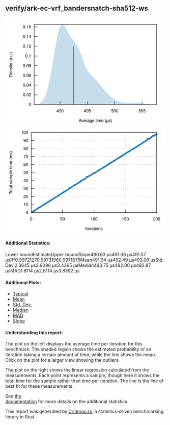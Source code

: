 ## verify/ark-ec-vrf\_bandersnatch-sha512-ws

[![PDF of Slope](pdf_small.svg)](pdf.svg)[![Regression](regression_small.svg)](regression.svg)

#### Additional Statistics:

Lower boundEstimateUpper boundSlope490.63 µs491.06 µs491.57 µsR²0.99721270.99731960.9971675Mean491.94 µs492.49 µs493.06 µsStd. Dev.2.3645 µs2.9096 µs3.4365 µsMedian490.75 µs492.00 µs492.87 µsMAD1.8114 µs2.8114 µs3.8392 µs

#### Additional Plots:

- [Typical](typical.svg)
- [Mean](mean.svg)
- [Std. Dev.](SD.svg)
- [Median](median.svg)
- [MAD](MAD.svg)
- [Slope](slope.svg)

#### Understanding this report:

The plot on the left displays the average time per iteration for this benchmark. The shaded region
shows the estimated probability of an iteration taking a certain amount of time, while the line
shows the mean. Click on the plot for a larger view showing the outliers.

The plot on the right shows the linear regression calculated from the measurements. Each point
represents a sample, though here it shows the total time for the sample rather than time per
iteration. The line is the line of best fit for these measurements.

See [the\
documentation](https://bheisler.github.io/criterion.rs/book/user_guide/command_line_output.html#additional-statistics) for more details on the additional statistics.

This report was generated by
[Criterion.rs](https://github.com/bheisler/criterion.rs), a statistics-driven benchmarking
library in Rust.

